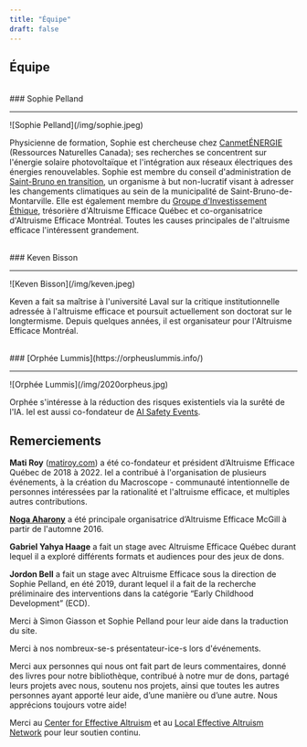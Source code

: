 ```yaml
---
title: "Équipe"
draft: false
---
```


## Équipe

<br>
### Sophie Pelland
<hr>
![Sophie Pelland](/img/sophie.jpeg)

Physicienne de formation, Sophie est chercheuse chez [CanmetÉNERGIE](https://www.rncan.gc.ca/energie/bureaux-et-labos-de-lenergie/canmetenergie/5716) (Ressources Naturelles Canada); ses recherches se concentrent sur l'énergie solaire photovoltaïque et l'intégration aux réseaux électriques des énergies renouvelables. Sophie est membre du conseil d'administration de [Saint-Bruno en transition](http://www.sbet.ca/), un organisme à but non-lucratif visant à adresser les changements climatiques au sein de la municipalité de Saint-Bruno-de-Montarville. Elle est également membre du [Groupe d'Investissement Éthique](https://sites.google.com/site/eiggiemtl/gie-eig), trésorière d'Altruisme Efficace Québec et co-organisatrice d'Altruisme Efficace Montréal. Toutes les causes principales de l'altruisme efficace l'intéressent grandement.

<br>
### Keven Bisson
<hr>
![Keven Bisson](/img/keven.jpeg)

Keven a fait sa maîtrise à l'université Laval sur la critique institutionnelle adressée à l'altruisme efficace et poursuit actuellement son doctorat sur le longtermisme. Depuis quelques années, il est organisateur pour l'Altruisme Efficace Montréal.

<br>
### [Orphée Lummis](https://orpheuslummis.info/)
<hr>
![Orphée Lummis](/img/2020orpheus.jpg)

Orphée s'intéresse à la réduction des risques existentiels via la surêté de l'IA. Iel est aussi co-fondateur de [AI Safety Events](https://aisafetyevents.org/).


## Remerciements

**Mati Roy** ([matiroy.com](http://matiroy.com/)) a été co-fondateur et président d’Altruisme Efficace Québec de 2018 à 2022. Iel a contribué à l'organisation de plusieurs événements, à la création du Macroscope - communauté intentionnelle de personnes intéressées par la rationalité et l'altruisme efficace, et multiples autres contributions.

[**Noga Aharony**](https://www.linkedin.com/in/nogaaharony/) a été principale organisatrice d’Altruisme Efficace McGill à partir de l'automne 2016.

**Gabriel Yahya Haage** a fait un stage avec Altruisme Efficace Québec durant lequel il a exploré différents formats et audiences pour des jeux de dons.

**Jordon Bell** a fait un stage avec Altruisme Efficace sous la direction de Sophie Pelland, en été 2019, durant lequel il a fait de la recherche préliminaire des interventions dans la catégorie “Early Childhood Development” (ECD).

Merci à Simon Giasson et Sophie Pelland pour leur aide dans la traduction du site.

Merci à nos nombreux-se-s présentateur-ice-s lors d'événements.

Merci aux personnes qui nous ont fait part de leurs commentaires, donné des livres pour notre bibliothèque, contribué à notre mur de dons, partagé leurs projets avec nous, soutenu nos projets, ainsi que toutes les autres personnes ayant apporté leur aide, d’une manière ou d’une autre. Nous apprécions toujours votre aide!

Merci au [Center for Effective Altruism](https://www.centreforeffectivealtruism.org/) et au [Local Effective Altruism Network](https://rtcharity.org/lean/) pour leur soutien continu.